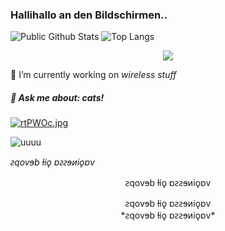 ### Hallihallo an den Bildschirmen.. 

<!--
**vaginessa/vaginessa** is a ✨ _special_ ✨ repository because its `README.md` (this file) appears on your GitHub profile.
-->

![Public Github Stats](https://github-readme-stats.vercel.app/api?username=vaginessa&show_icons=true&hide_border=false&custom_title=uiuiui&theme=vue-dark)
![Top Langs](https://github-readme-stats.vercel.app/api/top-langs/?username=vaginessa&layout=compact&langs_count=10&theme=monokai)

<div align="center">
  <img src="https://github-profile-trophy.vercel.app/?username=vaginessa&column=7&theme=onedark" />
</div>

🔭 I’m currently working on _wireless stuff_
##### 💬 Ask me about: *cats!*

[![rtPWOc.jpg](https://i.im.ge/2022/05/09/rtPWOc.jpg)](https://im.ge/i/rtPWOc)

![uuuu](https://github.com/blackcater/blackcater/raw/main/images/banner.gif)

*ꙅqovɘb ƚiǫ ɒꙅꙅɘᴎiǫɒv*

<p align="center">
ꙅqovɘb ƚiǫ ɒꙅꙅɘᴎiǫɒv
</p>

<div align="center">
ꙅqovɘb ƚiǫ ɒꙅꙅɘᴎiǫɒv
</div>

<center>
*ꙅqovɘb ƚiǫ ɒꙅꙅɘᴎiǫɒv*
</center>


